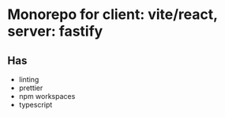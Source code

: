 # Monorepo for client: vite/react, server: fastify

## Has

- linting
- prettier
- npm workspaces
- typescript

